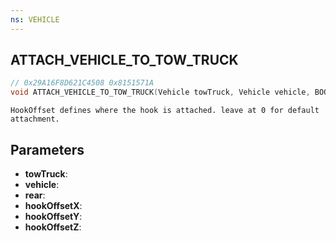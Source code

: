```yaml
---
ns: VEHICLE
---
```

## ATTACH_VEHICLE_TO_TOW_TRUCK

```c
// 0x29A16F8D621C4508 0x8151571A
void ATTACH_VEHICLE_TO_TOW_TRUCK(Vehicle towTruck, Vehicle vehicle, BOOL rear, float hookOffsetX, float hookOffsetY, float hookOffsetZ);
```

```
HookOffset defines where the hook is attached. leave at 0 for default attachment.
```

## Parameters
* **towTruck**: 
* **vehicle**: 
* **rear**: 
* **hookOffsetX**: 
* **hookOffsetY**: 
* **hookOffsetZ**: 

